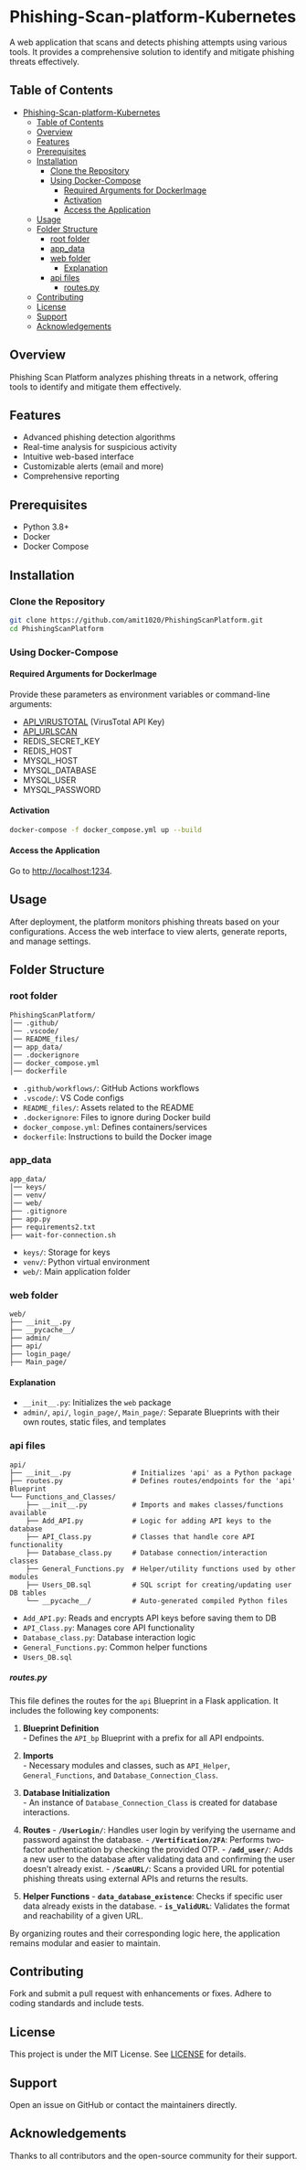 # Phishing-Scan-platform-Kubernetes

A web application that scans and detects phishing attempts using various tools. It provides a comprehensive solution to identify and mitigate phishing threats effectively.

## Table of Contents
- [Phishing-Scan-platform-Kubernetes](#phishing-scan-platform-kubernetes)
  - [Table of Contents](#table-of-contents)
  - [Overview](#overview)
  - [Features](#features)
  - [Prerequisites](#prerequisites)
  - [Installation](#installation)
    - [Clone the Repository](#clone-the-repository)
    - [Using Docker-Compose](#using-docker-compose)
      - [Required Arguments for DockerImage](#required-arguments-for-dockerimage)
      - [Activation](#activation)
      - [Access the Application](#access-the-application)
  - [Usage](#usage)
  - [Folder Structure](#folder-structure)
    - [root folder](#root-folder)
    - [app\_data](#app_data)
    - [web folder](#web-folder)
      - [Explanation](#explanation)
    - [api files](#api-files)
        - [routes.py](#routespy)
  - [Contributing](#contributing)
  - [License](#license)
  - [Support](#support)
  - [Acknowledgements](#acknowledgements)

## Overview

Phishing Scan Platform analyzes phishing threats in a network, offering tools to identify and mitigate them effectively.

## Features

- Advanced phishing detection algorithms  
- Real-time analysis for suspicious activity  
- Intuitive web-based interface  
- Customizable alerts (email and more)  
- Comprehensive reporting  

## Prerequisites

- Python 3.8+  
- Docker  
- Docker Compose  

## Installation

### Clone the Repository

```bash
git clone https://github.com/amit1020/PhishingScanPlatform.git
cd PhishingScanPlatform
```

### Using Docker-Compose

#### Required Arguments for DockerImage

Provide these parameters as environment variables or command-line arguments:

- [API_VIRUSTOTAL](https://virustotal.com) (VirusTotal API Key)
- [API_URLSCAN](https://urlscan.io)
- REDIS_SECRET_KEY  
- REDIS_HOST  
- MYSQL_HOST  
- MYSQL_DATABASE  
- MYSQL_USER  
- MYSQL_PASSWORD  

#### Activation

```bash
docker-compose -f docker_compose.yml up --build
```

#### Access the Application

Go to [http://localhost:1234](http://localhost:1234).

## Usage

After deployment, the platform monitors phishing threats based on your configurations. Access the web interface to view alerts, generate reports, and manage settings.

## Folder Structure

### root folder

```plaintext
PhishingScanPlatform/
│── .github/
│── .vscode/
│── README_files/
│── app_data/
│── .dockerignore
│── docker_compose.yml
│── dockerfile
```

- `.github/workflows/`: GitHub Actions workflows  
- `.vscode/`: VS Code configs  
- `README_files/`: Assets related to the README  
- `.dockerignore`: Files to ignore during Docker build  
- `docker_compose.yml`: Defines containers/services  
- `dockerfile`: Instructions to build the Docker image  

### app_data

```plaintext
app_data/
│── keys/
│── venv/
│── web/
├── .gitignore
├── app.py
├── requirements2.txt
├── wait-for-connection.sh
```

- `keys/`: Storage for keys  
- `venv/`: Python virtual environment  
- `web/`: Main application folder  

### web folder

```plaintext
web/
├── __init__.py
├── __pycache__/
├── admin/
├── api/
├── login_page/
├── Main_page/
```

#### Explanation

- `__init__.py`: Initializes the `web` package  
- `admin/`, `api/`, `login_page/`, `Main_page/`: Separate Blueprints with their own routes, static files, and templates  

### api files

```plaintext
api/
├── __init__.py               # Initializes 'api' as a Python package
├── routes.py                 # Defines routes/endpoints for the 'api' Blueprint
└── Functions_and_Classes/
    ├── __init__.py           # Imports and makes classes/functions available
    ├── Add_API.py            # Logic for adding API keys to the database
    ├── API_Class.py          # Classes that handle core API functionality
    ├── Database_class.py     # Database connection/interaction classes
    ├── General_Functions.py  # Helper/utility functions used by other modules
    ├── Users_DB.sql          # SQL script for creating/updating user DB tables
    └── __pycache__/          # Auto-generated compiled Python files
```

- `Add_API.py`: Reads and encrypts API keys before saving them to DB  
- `API_Class.py`: Manages core API functionality  
- `Database_class.py`: Database interaction logic  
- `General_Functions.py`: Common helper functions  
- `Users_DB.sql`
  
##### routes.py

  This file defines the routes for the `api` Blueprint in a Flask application. It includes the following key components:
  
  1. **Blueprint Definition**  
    - Defines the `API_bp` Blueprint with a prefix for all API endpoints.

  2. **Imports**  
    - Necessary modules and classes, such as `API_Helper`, `General_Functions`, and `Database_Connection_Class`.

  3. **Database Initialization**  
    - An instance of `Database_Connection_Class` is created for database interactions.

  4. **Routes**
    - **`/UserLogin/`**: Handles user login by verifying the username and password against the database.
    - **`/Vertification/2FA`**: Performs two-factor authentication by checking the provided OTP.
    - **`/add_user/`**: Adds a new user to the database after validating data and confirming the user doesn't already exist.
    - **`/ScanURL/`**: Scans a provided URL for potential phishing threats using external APIs and returns the results.

  5. **Helper Functions**
    - **`data_database_existence`**: Checks if specific user data already exists in the database.
    - **`is_ValidURL`**: Validates the format and reachability of a given URL.

  By organizing routes and their corresponding logic here, the application remains modular and easier to maintain.

## Contributing

Fork and submit a pull request with enhancements or fixes. Adhere to coding standards and include tests.

## License

This project is under the MIT License. See [LICENSE](LICENSE) for details.

## Support

Open an issue on GitHub or contact the maintainers directly.

## Acknowledgements

Thanks to all contributors and the open-source community for their support.
